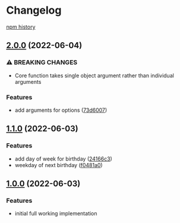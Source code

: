 # Changelog

[npm history][1]

[1]: https://www.npmjs.com/package/birthdayculator?activeTab=versions

## [2.0.0](https://github.com/rcoops/birthdayculator/compare/v1.1.0...v2.0.0) (2022-06-04)

### ⚠ BREAKING CHANGES

* Core function takes single object argument rather than individual arguments

### Features

* add arguments for options ([73d6007](https://github.com/rcoops/birthdayculator/commit/73d600705311f0b187d517edad539660a43456bd))

## [1.1.0](https://github.com/rcoops/birthdayculator/compare/v1.0.0...v1.1.0) (2022-06-03)

### Features

* add day of week for birthday ([24166c3](https://github.com/rcoops/birthdayculator/commit/24166c31d891818d407dff298a75cec7bc971c3f))
* weekday of next birthday ([f0481a0](https://github.com/rcoops/birthdayculator/commit/f0481a0d005c26b9e115ea4669e7377fe9b206fe))

## [1.0.0](https://github.com/rcoops/birthdayculator/compare/v0.0.0...v1.0.0) (2022-06-03)

### Features

* initial full working implementation

